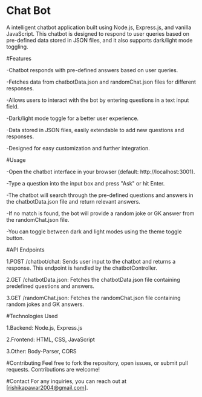 
# Chat Bot

A intelligent chatbot application built using Node.js, Express.js, and vanilla JavaScript. This chatbot is designed to respond to user queries based on pre-defined data stored in JSON files, and it also supports dark/light mode toggling.

#Features

  -Chatbot responds with pre-defined answers based on user queries.

  -Fetches data from chatbotData.json and randomChat.json files for different responses.

  -Allows users to interact with the bot by entering questions in a text input field.

  -Dark/light mode toggle for a better user experience.

  -Data stored in JSON files, easily extendable to add new questions and responses.

  -Designed for easy customization and further integration.

#Usage

  -Open the chatbot interface in your browser (default: http://localhost:3001).

  -Type a question into the input box and press "Ask" or hit Enter.

  -The chatbot will search through the pre-defined questions and answers in the chatbotData.json file and return relevant answers.

  -If no match is found, the bot will provide a random joke or GK answer from the randomChat.json file.

  -You can toggle between dark and light modes using the theme toggle button.

#API Endpoints

  1.POST /chatbot/chat: Sends user input to the chatbot and returns a response. This endpoint is handled by the chatbotController.

  2.GET /chatbotData.json: Fetches the chatbotData.json file containing predefined questions and answers.

  3.GET /randomChat.json: Fetches the randomChat.json file containing random jokes and GK answers.

#Technologies Used

  1.Backend: Node.js, Express.js

  2.Frontend: HTML, CSS, JavaScript

  3.Other: Body-Parser, CORS

#Contributing
  Feel free to fork the repository, open issues, or submit pull requests. Contributions are welcome!

#Contact
  For any inquiries, you can reach out at [rishikapawar2004@gmail.com].

